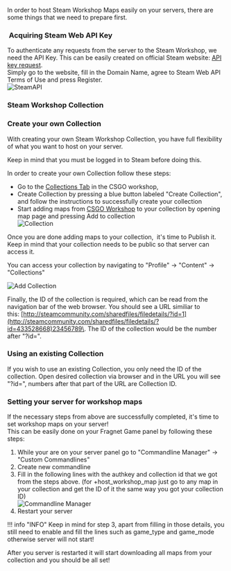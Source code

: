 In order to host Steam Workshop Maps easily on your servers, there are some things that we need to prepare first.  
  

###  Acquiring Steam Web API Key

To authenticate any requests from the server to the Steam Workshop, we need the API Key. This can be easily created on official Steam website: [API key request](https://steamcommunity.com/dev/registerkey).  
Simply go to the website, fill in the Domain Name, agree to Steam Web API Terms of Use and press Register.  
![SteamAPI](../images/fragnetapiregister.png)  

  

### Steam Workshop Collection

### Create your own Collection

With creating your own Steam Workshop Collection, you have full flexibility of what you want to host on your server. 

Keep in mind that you must be logged in to Steam before doing this.

  
In order to create your own Collection follow these steps:

*   Go to the [Collections Tab](https://steamcommunity.com/workshop/browse/?appid=730&section=collections) in the CSGO workshop,
*   Create Collection by pressing a blue button labeled "Create Collection", and follow the instructions to successfully create your collection
*   Start adding maps from [CSGO Workshop](https://steamcommunity.com/workshop/browse?appid=730&browsesort=trend) to your collection by opening map page and pressing Add to collection  
    ![Collection](../images/fragnetaddcollection.png)

Once you are done adding maps to your collection,  it's time to Publish it. Keep in mind that your collection needs to be public so that server can access it.

You can access your collection by navigating to "Profile" → "Content" → "Collections"

![Add Collection](../images/Screenshot_16.png)

  

Finally, the ID of the collection is required, which can be read from the navigation bar of the web browser. You should see a URL similiar to this: [http://steamcommunity.com/sharedfiles/filedetails/?id=1](http://steamcommunity.com/sharedfiles/filedetails/?id=433528668)23456789\. The ID of the collection would be the number after "?id=".  

### Using an existing Collection

If you wish to use an existing Collection, you only need the ID of the collection. Open desired collection via browser and in the URL you will see "?id=", numbers after that part of the URL are Collection ID.  
  

### Setting your server for workshop maps

If the necessary steps from above are successfully completed, it's time to set workshop maps on your server!  
This can be easily done on your Fragnet Game panel by following these steps:

1.  While your are on your server panel go to "Commandline Manager" → "Custom Commandlines"
2.  Create new commandline
3.  Fill in the following lines with the authkey and collection id that we got from the steps above. (for +host\_workshop\_map just go to any map in your collection and get the ID of it the same way you got your collection ID)  
    ![Commandline Manager](../images/fragnetauthe.png)
4.  Restart your server

!!! info "INFO"
    Keep in mind for step 3, apart from filling in those details, you still need to enable and fill the lines such as game\_type and game\_mode otherwise server will not start!

  

After you server is restarted it will start downloading all maps from your collection and you should be all set!
